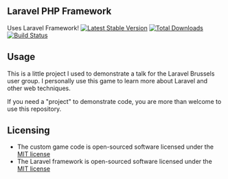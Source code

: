## Laravel PHP Framework

Uses Laravel Framework!
[![Latest Stable Version](https://poser.pugx.org/laravel/framework/version.png)](https://packagist.org/packages/laravel/framework) [![Total Downloads](https://poser.pugx.org/laravel/framework/d/total.png)](https://packagist.org/packages/laravel/framework) [![Build Status](https://travis-ci.org/laravel/framework.png)](https://travis-ci.org/laravel/framework)

## Usage

This is a little project I used to demonstrate a talk for the Laravel Brussels user group.
I personally use this game to learn more about Laravel and other web techniques.

If you need a "project" to demonstrate code, you are more than welcome to use this repository.

## Licensing

- The custom game code is open-sourced software licensed under the [MIT license](http://opensource.org/licenses/MIT)
- The Laravel framework is open-sourced software licensed under the [MIT license](http://opensource.org/licenses/MIT)
